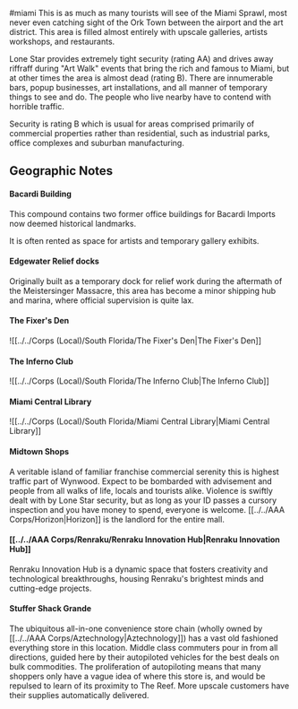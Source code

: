 #miami
This is as much as many tourists will see of the Miami Sprawl, most never even catching sight of the Ork Town between the airport and the art district. This area is filled almost entirely with upscale galleries, artists workshops, and restaurants.  
  
Lone Star provides extremely tight security (rating AA) and drives away riffraff during "Art Walk" events that bring the rich and famous to Miami, but at other times the area is almost dead (rating B). There are innumerable bars, popup businesses, art installations, and all manner of temporary things to see and do. The people who live nearby have to contend with horrible traffic.  
  
Security is rating B which is usual for areas comprised primarily of commercial properties rather than residential, such as industrial parks, office complexes and suburban manufacturing.

## Geographic Notes

#### Bacardi Building

This compound contains two former office buildings for Bacardi Imports now deemed historical landmarks.  
  
It is often rented as space for artists and temporary gallery exhibits.

#### Edgewater Relief docks

Originally built as a temporary dock for relief work during the aftermath of the Meistersinger Massacre, this area has become a minor shipping hub and marina, where official supervision is quite lax.

#### The Fixer's Den
![[../../Corps (Local)/South Florida/The Fixer's Den|The Fixer's Den]]

#### The Inferno Club
![[../../Corps (Local)/South Florida/The Inferno Club|The Inferno Club]]

#### Miami Central Library
![[../../Corps (Local)/South Florida/Miami Central Library|Miami Central Library]]

#### Midtown Shops

A veritable island of familiar franchise commercial serenity this is highest traffic part of Wynwood. Expect to be bombarded with advisement and people from all walks of life, locals and tourists alike. Violence is swiftly dealt with by Lone Star security, but as long as your ID passes a cursory inspection and you have money to spend, everyone is welcome. [[../../AAA Corps/Horizon|Horizon]] is the landlord for the entire mall.

#### [[../../AAA Corps/Renraku/Renraku Innovation Hub|Renraku Innovation Hub]]
Renraku Innovation Hub is a dynamic space that fosters creativity and technological breakthroughs, housing Renraku's brightest minds and cutting-edge projects.

#### Stuffer Shack Grande

The ubiquitous all-in-one convenience store chain (wholly owned by [[../../AAA Corps/Aztechnology|Aztechnology]]) has a vast old fashioned everything store in this location. Middle class commuters pour in from all directions, guided here by their autopiloted vehicles for the best deals on bulk commodities. The proliferation of autopiloting means that many shoppers only have a vague idea of where this store is, and would be repulsed to learn of its proximity to The Reef. More upscale customers have their supplies automatically delivered.